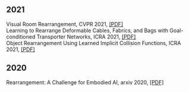 
## 2021
Visual Room Rearrangement, CVPR 2021, [[PDF]](https://arxiv.org/pdf/2103.16544.pdf)  
Learning to Rearrange Deformable Cables, Fabrics, and Bags with Goal-conditioned Transporter Networks, ICRA 2021, [[PDF]](https://arxiv.org/pdf/2012.03385.pdf)  
Object Rearrangement Using Learned Implicit Collision Functions, ICRA 2021, [[PDF]](https://arxiv.org/pdf/2011.10726.pdf)


## 2020
Rearrangement: A Challenge for Embodied AI, arxiv 2020, [[PDF]](https://arxiv.org/pdf/2011.01975.pdf)
